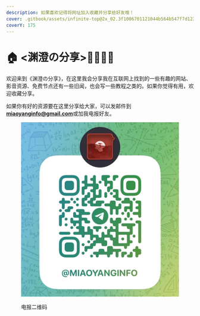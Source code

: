 ```yaml
---
description: 如果喜欢记得将网址加入收藏并分享给好友哦！
cover: .gitbook/assets/infinite-top@2x_02.3f1006701121044b564b547f7d123248.png
coverY: 175
---
```


# 🏠 <渊澄の分享>🤷‍♂️🤷‍♀️

欢迎来到《渊澄の分享》，在这里我会分享我在互联网上找到的一些有趣的网站、影音资源、免费节点还有一些旧闻，也会写一些教程之类的。如果你觉得有用，欢迎收藏分享。

如果你有好的资源要在这里分享给大家，可以发邮件到**miaoyanginfo@gmail.com**或加我电报好友。

<figure><img src=".gitbook/assets/telg.jpg" alt=""><figcaption><p>电报二维码</p></figcaption></figure>

